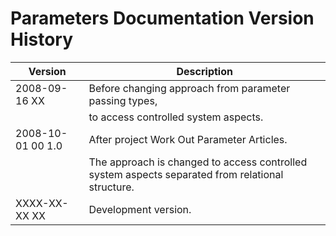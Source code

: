 ﻿Parameters Documentation Version History
========================================

| Version            | Description                                                                                      |
|--------------------|--------------------------------------------------------------------------------------------------|
| 2008-09-16 XX      | Before changing approach from parameter passing types,                                           |
|                    | to access controlled system aspects.                                                             |
| 2008-10-01 00  1.0 | After project Work Out Parameter Articles.                                                       |
|                    | The approach is changed to access controlled system aspects separated from relational structure. |
| XXXX-XX-XX XX      | Development version.                                                                             |

